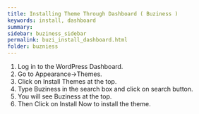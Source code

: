 ```yaml
---
title: Installing Theme Through Dashboard ( Buziness )
keywords: install, dashboard
summary: 
sidebar: buziness_sidebar
permalink: buzi_install_dashboard.html
folder: buzniess
---
```

1. Log in to the WordPress Dashboard.
1. Go to Appearance->Themes.
1. Click on Install Themes at the top.
1. Type Buziness in the search box and click on search button.
1. You will see Buziness at the top.
1. Then Click on Install Now to install the theme.